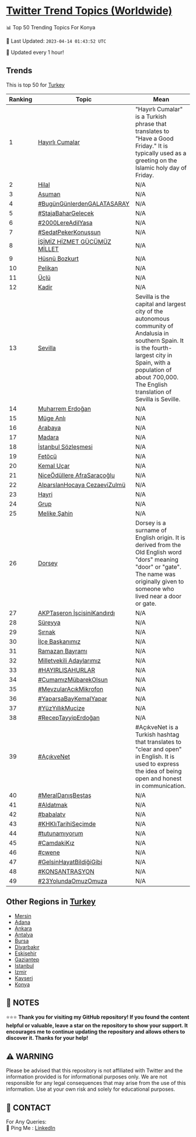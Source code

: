 [Twitter Trend Topics (Worldwide)](https://github.com/ErcinDedeoglu/Twitter-Trend-Topics)
==========


📊 Top 50 Trending Topics For Konya

📆 Last Updated: `2023-04-14 01:43:52 UTC`

🔧 Updated every 1 hour!


## Trends

This is top 50 for [Turkey](</Turkey>)

| Ranking | Topic | Mean |
| ------- | ------------ | ------------ |
| 1 | [Hayırlı Cumalar](http://twitter.com/search?q=Hay%c4%b1rl%c4%b1+Cumalar) | "Hayırlı Cumalar" is a Turkish phrase that translates to "Have a Good Friday." It is typically used as a greeting on the Islamic holy day of Friday. |
| 2 | [Hilal](http://twitter.com/search?q=Hilal) | N/A |
| 3 | [Asuman](http://twitter.com/search?q=Asuman) | N/A |
| 4 | [#BugünGünlerdenGALATASARAY](http://twitter.com/search?q=%23Bug%c3%bcnG%c3%bcnlerdenGALATASARAY) | N/A |
| 5 | [#StajaBaharGelecek](http://twitter.com/search?q=%23StajaBaharGelecek) | N/A |
| 6 | [#2000LereAdilYasa](http://twitter.com/search?q=%232000LereAdilYasa) | N/A |
| 7 | [#SedatPekerKonuşsun](http://twitter.com/search?q=%23SedatPekerKonu%c5%9fsun) | N/A |
| 8 | [İŞİMİZ HİZMET GÜCÜMÜZ MİLLET](http://twitter.com/search?q=%c4%b0%c5%9e%c4%b0M%c4%b0Z+H%c4%b0ZMET+G%c3%9cC%c3%9cM%c3%9cZ+M%c4%b0LLET) | N/A |
| 9 | [Hüsnü Bozkurt](http://twitter.com/search?q=H%c3%bcsn%c3%bc+Bozkurt) | N/A |
| 10 | [Pelikan](http://twitter.com/search?q=Pelikan) | N/A |
| 11 | [Üçlü](http://twitter.com/search?q=%c3%9c%c3%a7l%c3%bc) | N/A |
| 12 | [Kadir](http://twitter.com/search?q=Kadir) | N/A |
| 13 | [Sevilla](http://twitter.com/search?q=Sevilla) | Sevilla is the capital and largest city of the autonomous community of Andalusia in southern Spain. It is the fourth-largest city in Spain, with a population of about 700,000. The English translation of Sevilla is Seville. |
| 14 | [Muharrem Erdoğan](http://twitter.com/search?q=Muharrem+Erdo%c4%9fan) | N/A |
| 15 | [Müge Anlı](http://twitter.com/search?q=M%c3%bcge+Anl%c4%b1) | N/A |
| 16 | [Arabaya](http://twitter.com/search?q=Arabaya) | N/A |
| 17 | [Madara](http://twitter.com/search?q=Madara) | N/A |
| 18 | [İstanbul Sözleşmesi](http://twitter.com/search?q=%c4%b0stanbul+S%c3%b6zle%c5%9fmesi) | N/A |
| 19 | [Fetöcü](http://twitter.com/search?q=Fet%c3%b6c%c3%bc) | N/A |
| 20 | [Kemal Uçar](http://twitter.com/search?q=Kemal+U%c3%a7ar) | N/A |
| 21 | [NiceÖdüllere AfraSaraçoğlu](http://twitter.com/search?q=Nice%c3%96d%c3%bcllere+AfraSara%c3%a7o%c4%9flu) | N/A |
| 22 | [AlparslanHocaya CezaeviZulmü](http://twitter.com/search?q=AlparslanHocaya+CezaeviZulm%c3%bc) | N/A |
| 23 | [Hayri](http://twitter.com/search?q=Hayri) | N/A |
| 24 | [Grup](http://twitter.com/search?q=Grup) | N/A |
| 25 | [Melike Şahin](http://twitter.com/search?q=Melike+%c5%9eahin) | N/A |
| 26 | [Dorsey](http://twitter.com/search?q=Dorsey) | Dorsey is a surname of English origin. It is derived from the Old English word "dors" meaning "door" or "gate". The name was originally given to someone who lived near a door or gate. |
| 27 | [AKPTaşeron İşçisiniKandırdı](http://twitter.com/search?q=AKPTa%c5%9feron+%c4%b0%c5%9f%c3%a7isiniKand%c4%b1rd%c4%b1) | N/A |
| 28 | [Süreyya](http://twitter.com/search?q=S%c3%bcreyya) | N/A |
| 29 | [Şırnak](http://twitter.com/search?q=%c5%9e%c4%b1rnak) | N/A |
| 30 | [İlçe Başkanımız](http://twitter.com/search?q=%c4%b0l%c3%a7e+Ba%c5%9fkan%c4%b1m%c4%b1z) | N/A |
| 31 | [Ramazan Bayramı](http://twitter.com/search?q=Ramazan+Bayram%c4%b1) | N/A |
| 32 | [Milletvekili Adaylarımız](http://twitter.com/search?q=Milletvekili+Adaylar%c4%b1m%c4%b1z) | N/A |
| 33 | [#HAYIRLISAHURLAR](http://twitter.com/search?q=%23HAYIRLISAHURLAR) | N/A |
| 34 | [#CumamızMübarekOlsun](http://twitter.com/search?q=%23Cumam%c4%b1zM%c3%bcbarekOlsun) | N/A |
| 35 | [#MevzularAcıkMikrofon](http://twitter.com/search?q=%23MevzularAc%c4%b1kMikrofon) | N/A |
| 36 | [#YaparsaBayKemalYapar](http://twitter.com/search?q=%23YaparsaBayKemalYapar) | N/A |
| 37 | [#YüzYıllıkMucize](http://twitter.com/search?q=%23Y%c3%bczY%c4%b1ll%c4%b1kMucize) | N/A |
| 38 | [#RecepTayyipErdoğan](http://twitter.com/search?q=%23RecepTayyipErdo%c4%9fan) | N/A |
| 39 | [#AçıkveNet](http://twitter.com/search?q=%23A%c3%a7%c4%b1kveNet) | #AçıkveNet is a Turkish hashtag that translates to "clear and open" in English. It is used to express the idea of being open and honest in communication. |
| 40 | [#MeralDanışBeştaş](http://twitter.com/search?q=%23MeralDan%c4%b1%c5%9fBe%c5%9fta%c5%9f) | N/A |
| 41 | [#Aldatmak](http://twitter.com/search?q=%23Aldatmak) | N/A |
| 42 | [#babalatv](http://twitter.com/search?q=%23babalatv) | N/A |
| 43 | [#KHKlıTarihiSeçimde](http://twitter.com/search?q=%23KHKl%c4%b1TarihiSe%c3%a7imde) | N/A |
| 44 | [#tutunamıyorum](http://twitter.com/search?q=%23tutunam%c4%b1yorum) | N/A |
| 45 | [#CamdakiKız](http://twitter.com/search?q=%23CamdakiK%c4%b1z) | N/A |
| 46 | [#cwene](http://twitter.com/search?q=%23cwene) | N/A |
| 47 | [#GelsinHayatBildiğiGibi](http://twitter.com/search?q=%23GelsinHayatBildi%c4%9fiGibi) | N/A |
| 48 | [#KONSANTRASYON](http://twitter.com/search?q=%23KONSANTRASYON) | N/A |
| 49 | [#23YolundaOmuzOmuza](http://twitter.com/search?q=%2323YolundaOmuzOmuza) | N/A |



## Other Regions in [Turkey](</Turkey>)

* [Mersin](</Turkey/Mersin.md>)
* [Adana](</Turkey/Adana.md>)
* [Ankara](</Turkey/Ankara.md>)
* [Antalya](</Turkey/Antalya.md>)
* [Bursa](</Turkey/Bursa.md>)
* [Diyarbakır](</Turkey/Diyarbakır.md>)
* [Eskişehir](</Turkey/Eskişehir.md>)
* [Gaziantep](</Turkey/Gaziantep.md>)
* [Istanbul](</Turkey/Istanbul.md>)
* [Izmir](</Turkey/Izmir.md>)
* [Kayseri](</Turkey/Kayseri.md>)
* [Konya](</Turkey/Konya.md>)



## 📝 NOTES

⭐⭐⭐ **Thank you for visiting my GitHub repository! If you found the content helpful or valuable, leave a star on the repository to show your support. It encourages me to continue updating the repository and allows others to discover it. Thanks for your help!**


## ⚠️ WARNING

Please be advised that this repository is not affiliated with Twitter and the information provided is for informational purposes only. We are not responsible for any legal consequences that may arise from the use of this information. Use at your own risk and solely for educational purposes.


## 📨 CONTACT

 For Any Queries:  
            🏓 Ping Me : [LinkedIn](https://www.linkedin.com/in/ercindedeoglu/)
